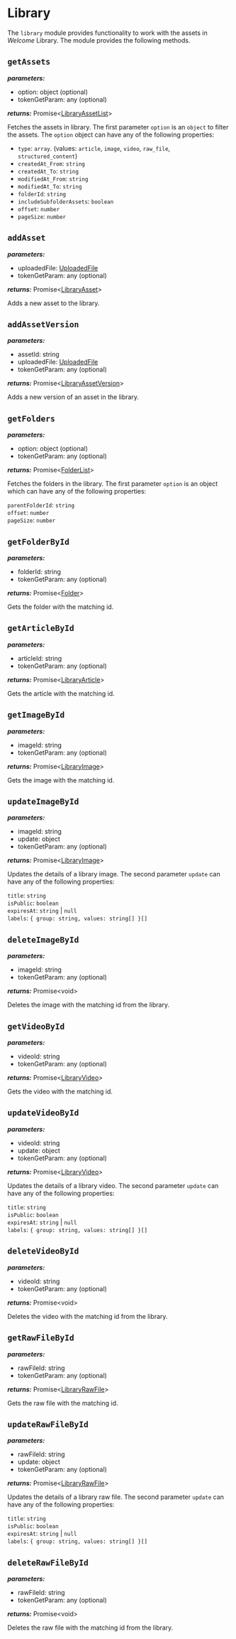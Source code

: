 # Library

The `library` module provides functionality to work with the assets in _Welcome_ Library. The module provides the following methods.

## `getAssets`

**_parameters:_**

- option: object (optional)
- tokenGetParam: any (optional)

**_returns:_** Promise<[LibraryAssetList](../objects/LibraryAssetList.md)>

Fetches the assets in library. The first parameter `option` is an `object` to filter the assets. The `option` object can have any of the following properties:

* `type`: `array`. (values: `article`, `image`, `video`, `raw_file`, `structured_content`)
* `createdAt_From`: `string`
* `createdAt_To`: `string`
* `modifiedAt_From`: `string`
* `modifiedAt_To`: `string`
* `folderId`: `string`
* `includeSubfolderAssets`: `boolean`
* `offset`: `number`
* `pageSize`: `number`

## `addAsset`

**_parameters:_**

- uploadedFile: [UploadedFile](../objects/UploadedFile.md)
- tokenGetParam: any (optional)

**_returns:_** Promise<[LibraryAsset](../objects/LibraryAsset.md)>

Adds a new asset to the library.

## `addAssetVersion`

**_parameters:_**

- assetId: string
- uploadedFile: [UploadedFile](../objects/UploadedFile.md)
- tokenGetParam: any (optional)

**_returns:_** Promise<[LibraryAssetVersion](../objects/LibraryAssetVersion.md)>

Adds a new version of an asset in the library.

## `getFolders`

**_parameters:_**

- option: object (optional)
- tokenGetParam: any (optional)

**_returns:_** Promise<[FolderList](../objects/FolderList.md)>

Fetches the folders in the library. The first parameter `option` is an object which can have any of the following properties:

`parentFolderId`: `string`<br/>
`offset`: `number` <br />
`pageSize`: `number`<br/>

## `getFolderById`

**_parameters:_**

- folderId: string
- tokenGetParam: any (optional)

**_returns:_** Promise<[Folder](../objects/Folder.md)>

Gets the folder with the matching id.

## `getArticleById`

**_parameters:_**

- articleId: string
- tokenGetParam: any (optional)

**_returns:_** Promise<[LibraryArticle](../objects/LibraryArticle.md)>

Gets the article with the matching id.

## `getImageById`

**_parameters:_**

- imageId: string
- tokenGetParam: any (optional)

**_returns:_** Promise<[LibraryImage](../objects/LibraryImage.md)>

Gets the image with the matching id.

## `updateImageById`

**_parameters:_**

- imageId: string
- update: object
- tokenGetParam: any (optional)

**_returns:_** Promise<[LibraryImage](../objects/LibraryImage.md)>

Updates the details of a library image. The second parameter `update` can have any of the following properties:

`title`: `string` <br/>
`isPublic`: `boolean`<br/>
`expiresAt`: `string` | `null`<br/>
`labels`: `{ group: string, values: string[] }[]` <br/>

## `deleteImageById`

**_parameters:_**

- imageId: string
- tokenGetParam: any (optional)

**_returns:_** Promise\<void\>

Deletes the image with the matching id from the library.

## `getVideoById`

**_parameters:_**

- videoId: string
- tokenGetParam: any (optional)

**_returns:_** Promise<[LibraryVideo](../objects/LibraryVideo.md)>

Gets the video with the matching id.

## `updateVideoById`

**_parameters:_**

- videoId: string
- update: object
- tokenGetParam: any (optional)

**_returns:_** Promise<[LibraryVideo](../objects/LibraryVideo.md)>

Updates the details of a library video. The second parameter `update` can have any of the following properties:

`title`: `string` <br/>
`isPublic`: `boolean`<br/>
`expiresAt`: `string` | `null`<br/>
`labels`: `{ group: string, values: string[] }[]` <br/>

## `deleteVideoById`

**_parameters:_**

- videoId: string
- tokenGetParam: any (optional)

**_returns:_** Promise\<void\>

Deletes the video with the matching id from the library.

## `getRawFileById`

**_parameters:_**

- rawFileId: string
- tokenGetParam: any (optional)

**_returns:_** Promise<[LibraryRawFile](../objects/LibraryRawFile.md)>

Gets the raw file with the matching id.

## `updateRawFileById`

**_parameters:_**

- rawFileId: string
- update: object
- tokenGetParam: any (optional)

**_returns:_** Promise<[LibraryRawFile](../objects/LibraryRawFile.md)>

Updates the details of a library raw file. The second parameter `update` can have any of the following properties:

`title`: `string` <br/>
`isPublic`: `boolean`<br/>
`expiresAt`: `string` | `null`<br/>
`labels`: `{ group: string, values: string[] }[]` <br/>

## `deleteRawFileById`

**_parameters:_**

- rawFileId: string
- tokenGetParam: any (optional)

**_returns:_** Promise\<void\>

Deletes the raw file with the matching id from the library.

